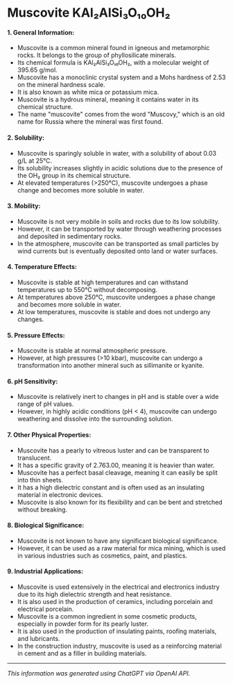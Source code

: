 # Muscovite KAl₂AlSi₃O₁₀OH₂
#### 1. General Information:
*  Muscovite is a common mineral found in igneous and metamorphic rocks. It belongs to the group of phyllosilicate minerals.
*  Its chemical formula is KAl₂AlSi₃O₁₀OH₂, with a molecular weight of 395.65 g/mol.
*  Muscovite has a monoclinic crystal system and a Mohs hardness of 2.53 on the mineral hardness scale.
*  It is also known as white mica or potassium mica.
*  Muscovite is a hydrous mineral, meaning it contains water in its chemical structure.
*  The name "muscovite" comes from the word "Muscovy," which is an old name for Russia where the mineral was first found.
#### 2. Solubility:
*  Muscovite is sparingly soluble in water, with a solubility of about 0.03 g/L at 25°C.
*  Its solubility increases slightly in acidic solutions due to the presence of the OH₂ group in its chemical structure.
*  At elevated temperatures (>250°C), muscovite undergoes a phase change and becomes more soluble in water.
#### 3. Mobility:
*  Muscovite is not very mobile in soils and rocks due to its low solubility.
*  However, it can be transported by water through weathering processes and deposited in sedimentary rocks.
*  In the atmosphere, muscovite can be transported as small particles by wind currents but is eventually deposited onto land or water surfaces.
#### 4. Temperature Effects:
*  Muscovite is stable at high temperatures and can withstand temperatures up to 550°C without decomposing.
*  At temperatures above 250°C, muscovite undergoes a phase change and becomes more soluble in water.
*  At low temperatures, muscovite is stable and does not undergo any changes.
#### 5. Pressure Effects:
*  Muscovite is stable at normal atmospheric pressure.
*  However, at high pressures (>10 kbar), muscovite can undergo a transformation into another mineral such as sillimanite or kyanite.
#### 6. pH Sensitivity:
*  Muscovite is relatively inert to changes in pH and is stable over a wide range of pH values.
*  However, in highly acidic conditions (pH < 4), muscovite can undergo weathering and dissolve into the surrounding solution.
#### 7. Other Physical Properties:
*  Muscovite has a pearly to vitreous luster and can be transparent to translucent.
*  It has a specific gravity of 2.763.00, meaning it is heavier than water.
*  Muscovite has a perfect basal cleavage, meaning it can easily be split into thin sheets.
*  It has a high dielectric constant and is often used as an insulating material in electronic devices.
*  Muscovite is also known for its flexibility and can be bent and stretched without breaking.
#### 8. Biological Significance:
*  Muscovite is not known to have any significant biological significance.
*  However, it can be used as a raw material for mica mining, which is used in various industries such as cosmetics, paint, and plastics.
#### 9. Industrial Applications:
*  Muscovite is used extensively in the electrical and electronics industry due to its high dielectric strength and heat resistance.
*  It is also used in the production of ceramics, including porcelain and electrical porcelain.
*  Muscovite is a common ingredient in some cosmetic products, especially in powder form for its pearly luster.
*  It is also used in the production of insulating paints, roofing materials, and lubricants.
*  In the construction industry, muscovite is used as a reinforcing material in cement and as a filler in building materials.
______________________________________________________________
*This information was generated using ChatGPT via OpenAI API.*